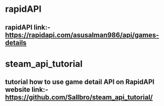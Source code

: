 # rapidAPI
rapidAPI link:- https://rapidapi.com/asusalman986/api/games-details
---
# steam_api_tutorial
tutorial how to use game detail API on RapidAPI
website link:- https://github.com/Sallbro/steam_api_tutorial/
---


